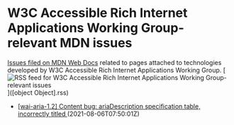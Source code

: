 # W3C Accessible Rich Internet Applications Working Group-relevant MDN issues

[Issues filed on MDN Web Docs](https://github.com/mdn/content/issues) related to pages attached to technologies developed by W3C Accessible Rich Internet Applications Working Group. [![RSS feed for W3C Accessible Rich Internet Applications Working Group-relevant issues](https://www.w3.org/QA/2007/04/feed_icon)]([object Object].rss)

* [[wai-aria-1.2] Content bug: ariaDescription specification table, incorrectly titled ](https://github.com/mdn/content/issues/7651) (2021-08-06T07:50:01Z)
  
